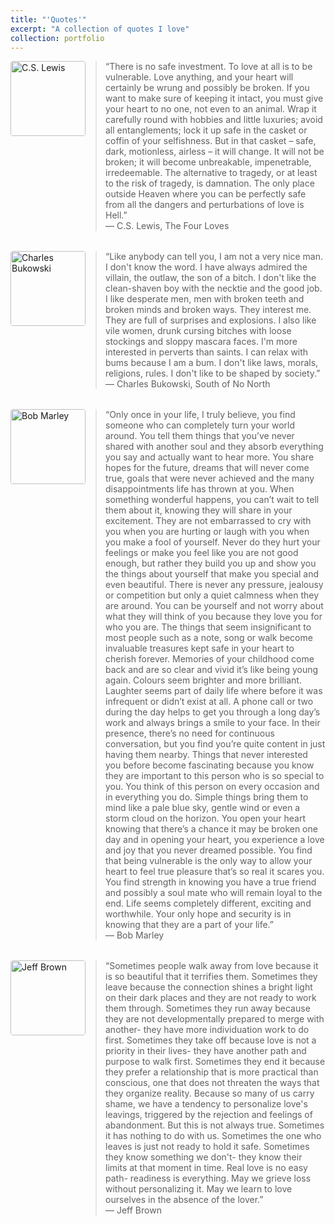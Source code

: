 ```yaml
---
title: "'Quotes'"
excerpt: "A collection of quotes I love"
collection: portfolio
---
```


<!--————————————————————————————————————————————
  Quote #1 – C.S. Lewis
————————————————————————————————————————————-->
<div style="display: flex; align-items: flex-start; margin-bottom: 2rem;">
  <img
    src="{{ '/images/cs-lewis.jpg' | relative_url }}"
    alt="C.S. Lewis"
    style="width: 120px; height: auto; margin-right: 1rem; border-radius: 4px;"
  />
  <blockquote style="margin: 0;">
    “There is no safe investment. To love at all is to be vulnerable. Love anything, and your heart will certainly be wrung and possibly be         broken. If you want to make sure of keeping it intact, you must give your heart to no one, not even to an animal. Wrap it carefully round       with hobbies and little luxuries; avoid all entanglements; lock it up safe in the casket or coffin of your selfishness. But in that casket      – safe, dark, motionless, airless – it will change. It will not be broken; it will become unbreakable, impenetrable, irredeemable. The          alternative to tragedy, or at least to the risk of tragedy, is damnation. The only place outside Heaven where you can be perfectly safe         from all the dangers and perturbations of love is Hell.”
    <footer>— C.S. Lewis, The Four Loves</footer>
  </blockquote>
</div>

<!--————————————————————————————————————————————
  Quote #2 – Charles Bukowski
————————————————————————————————————————————-->
<div style="display: flex; align-items: flex-start; margin-bottom: 2rem;">
  <img
    src="{{ '/images/bukowski.jpg' | relative_url }}"
    alt="Charles Bukowski"
    style="width: 120px; height: auto; margin-right: 1rem; border-radius: 4px;"
  />
  <blockquote style="margin: 0;">
    “Like anybody can tell you, I am not a very nice man. I don't know the word. I have always admired the villain, the outlaw, the son of a        bitch. I don't like the clean-shaven boy with the necktie and the good job. I like desperate men, men with broken teeth and broken minds        and broken ways. They interest me. They are full of surprises and explosions. I also like vile women, drunk cursing bitches with loose          stockings and sloppy mascara faces. I'm more interested in perverts than saints. I can relax with bums because I am a bum. I don't like         laws, morals, religions, rules. I don't like to be shaped by society.”
    <footer>— Charles Bukowski, South of No North</footer>
  </blockquote>
</div>

<!--————————————————————————————————————————————
  Quote #3 – Bob Marley
————————————————————————————————————————————-->
<div style="display: flex; align-items: flex-start; margin-bottom: 2rem;">
  <img
    src="{{ '/images/bob-marley.jpg' | relative_url }}"
    alt="Bob Marley"
    style="width: 120px; height: auto; margin-right: 1rem; border-radius: 4px;"
  />
  <blockquote style="margin: 0;">
    “Only once in your life, I truly believe, you find someone who can completely turn your world around. You tell them things that you’ve          never shared with another soul and they absorb everything you say and actually want to hear more. You share hopes for the future, dreams        that will never come true, goals that were never achieved and the many disappointments life has thrown at you. When something wonderful         happens, you can’t wait to tell them about it, knowing they will share in your excitement. They are not embarrassed to cry with you when        you are hurting or laugh with you when you make a fool of yourself. Never do they hurt your feelings or make you feel like you are not good     enough, but rather they build you up and show you the things about yourself that make you special and even beautiful. There is never any        pressure, jealousy or competition but only a quiet calmness when they are around. You can be yourself and not worry about what they will        think of you because they love you for who you are. The things that seem insignificant to most people such as a note, song or walk become       invaluable treasures kept safe in your heart to cherish forever. Memories of your childhood come back and are so clear and vivid it’s like      being young again. Colours seem brighter and more brilliant. Laughter seems part of daily life where before it was infrequent or didn’t         exist at all. A phone call or two during the day helps to get you through a long day’s work and always brings a smile to your face. In          their presence, there’s no need for continuous conversation, but you find you’re quite content in just having them nearby. Things that          never interested you before become fascinating because you know they are important to this person who is so special to you. You think of        this person on every occasion and in everything you do. Simple things bring them to mind like a pale blue sky, gentle wind or even a storm      cloud on the horizon. You open your heart knowing that there’s a chance it may be broken one day and in opening your heart, you experience      a love and joy that you never dreamed possible. You find that being vulnerable is the only way to allow your heart to feel true pleasure        that’s so real it scares you. You find strength in knowing you have a true friend and possibly a soul mate who will remain loyal to the         end. Life seems completely different, exciting and worthwhile. Your only hope and security is in knowing that they are a part of your life.”
    <footer>— Bob Marley</footer>
  </blockquote>
</div>

<!--————————————————————————————————————————————
  Quote #4 – Jeff Brown
————————————————————————————————————————————-->
<div style="display: flex; align-items: flex-start; margin-bottom: 2rem;">
  <img
    src="{{ '/images/jeff-brown.jpg' | relative_url }}"
    alt="Jeff Brown"
    style="width: 120px; height: auto; margin-right: 1rem; border-radius: 4px;"
  />
  <blockquote style="margin: 0;">
    “Sometimes people walk away from love because it is so beautiful that it terrifies them. Sometimes they leave because the connection shines     a bright light on their dark places and they are not ready to work them through. Sometimes they run away because they are not                   developmentally prepared to merge with another- they have more individuation work to do first. Sometimes they take off because love is not      a priority in their lives- they have another path and purpose to walk first. Sometimes they end it because they prefer a relationship that      is more practical than conscious, one that does not threaten the ways that they organize reality. Because so many of us carry shame, we         have a tendency to personalize love's leavings, triggered by the rejection and feelings of abandonment. But this is not always true.            Sometimes it has nothing to do with us. Sometimes the one who leaves is just not ready to hold it safe. Sometimes they know something we        don't- they know their limits at that moment in time. Real love is no easy path- readiness is everything. May we grieve loss without            personalizing it. May we learn to love ourselves in the absence of the lover.”
    <footer>— Jeff Brown</footer>
  </blockquote>
</div>
